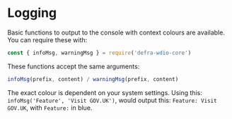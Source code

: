 # Logging

Basic functions to output to the console with context colours are available. You can require these with:

```js
const { infoMsg, warningMsg } = require('defra-wdio-core')
```

These functions accept the same arguments:

```js
infoMsg(prefix, content) / warningMsg(prefix, content)
```

The exact colour is dependent on your system settings. Using this: `infoMsg('Feature', 'Visit GOV.UK')`, would output this: `Feature: Visit GOV.UK`, with `Feature:` in blue.